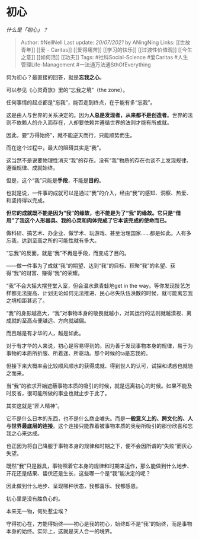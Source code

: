 # 初心
*什么是「初心」？*

> Author: #NellNell 
Last update: *20/07/2021* by ANingNing
Links: [[世故青年]] [[爱 - Caritas]] [[爱得痛苦]] [[学习的快乐]] [[过渡性价值观]] [[今生之意]] [[如何活]] [[功夫]]
Tags: #社科Social-Science #爱Caritas #人生管理Life-Management #一法通万法通SthOfEverything 
  

何为初心？最直接的回答，就是**忘我之心**。

可以参见《心灵奇旅》里的“忘我之境”（the zone）。

任何事情的起点都是“忘我”，能否走到终点，在于能有多“忘我”。

这是由人与世界的关系决定的。因为**人总是发现者，从来都不是创造者**。世界的法则不依赖人的介入而存在，人却要依赖并遵循世界的法则才能有所成就。

因此，要“方得始终”，就不能逆天而行，只能顺势而生。

而在这个过程中，最大的阻碍其实是“我”。

这当然不是说要物理性消灭“我”的存在。没有“我”物质的存在也谈不上发现规律、遵循规律、成就始终。

但是，这个“我”只能是**手段**，不能是**目的**。

也就是说，一件事的成就可以是通过“我”的介入，经由“我”的感知、洞察、热爱、和坚持得以完成。

**但它的成就既不能是因为“我”的缘故，也不能是为了“我”的缘故。它只是“借用”了我这个人形器具、我的心灵和肉体完成了它本该完成的使命而已。**

做科研、搞艺术、办企业、做学术、玩游戏、甚至治理国家……都是如此。人有多忘我，达到至高之所的可能性就有多大。

  

  

“忘我”的反面，就是“我”不再是手段，而变成了目的。

——做一件事为了成就“我”的期望、达到“我”的目标、积聚“我”的名望、获得“我”的财富、赚得“我”的荣耀。

“我”不会大摇大摆登堂入室，但会温水煮青蛙地get in the way。等你发现技艺怎样都无法提高、计划无论如何无法推进、民心尽失队伍涣散的时候，就可能离忘我之境相距甚远了。

“我”的身影越高大，“我”对事物本身的敬畏就越小，对其运行的法则就越漠视、离成就的至高点便越远、方向就越偏。

而且越是有才华的人，越是如此。

对于有才华的人来说，初心是容易得到的。因为善于发现事物本身的规律，易于为事物的本质所折服、所着迷、所驱动。那个时候的ta是忘我的。

但接下来大概率会比较顺风顺水的获得成就、得到世人的认可，试探和诱惑也就随之而来。

当“我”的欲求开始遮蔽事物本质的吸引的时候，就是远离初心的时候。如果不能及时反省，很可能所做的事业也就止步于此了。

其实这就是“匠人精神”。

它不是什么日本的东西，也不是什么商业噱头。而是**一般意义上的、跨文化的、人与世界最底层的连接**。这个连接只能靠着被事物本质的奥秘所吸引的那份欣喜和忘我之心来达成。

也正因为将自己降服于事物本身的规律和时期之下，便不会因所谓的“失败”而灰心失望。

既然“我”只是器具，事物照着它本身的规律和时期来运作，那么能做到什么地步、开花还是结果、蛰伏还是生长，这些哪一个是“我”能决定的呢？

因此做到什么地步、呈现哪种状态，我都喜乐、我都感恩。

初心里是没有胜负心的。

本来无一物，何处惹尘埃？

守得初心在，方能得始终——初心是我的初心，始终却不是“我”的始终，而是事物本身的始终。实际上，这就是天人合一的境界。